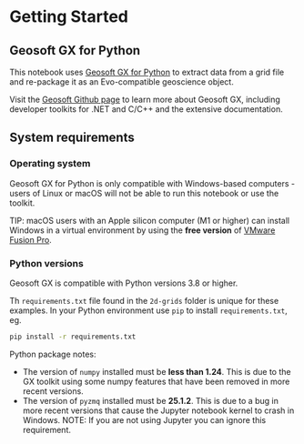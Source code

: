 # Getting Started

## Geosoft GX for Python

This notebook uses [Geosoft GX for Python](https://github.com/GeosoftInc/gxpy) to extract data from a grid file and re-package it as an Evo-compatible geoscience object.

Visit the [Geosoft Github page](https://github.com/GeosoftInc) to learn more about Geosoft GX, including developer toolkits for .NET and C/C++ and the extensive documentation.

## System requirements

### Operating system

Geosoft GX for Python is only compatible with Windows-based computers - users of Linux or macOS will not be able to run this notebook or use the toolkit.

TIP: macOS users with an Apple silicon computer (M1 or higher) can install Windows in a virtual environment by using the **free version** of [VMware Fusion Pro](https://blogs.vmware.com/cloud-foundation/2024/11/11/vmware-fusion-and-workstation-are-now-free-for-all-users/).

### Python versions

Geosoft GX is compatible with Python versions 3.8 or higher.

Th `requirements.txt` file found in the `2d-grids` folder is unique for these examples. In your Python environment use `pip` to install `requirements.txt`, eg.

``` bash
pip install -r requirements.txt
````

Python package notes:

- The version of `numpy` installed must be **less than 1.24**. This is due to the GX toolkit using some numpy features that have been removed in more recent versions.
- The version of `pyzmq` installed must be **25.1.2**. This is due to a bug in more recent versions that cause the Jupyter notebook kernel to crash in Windows. NOTE: If you are not using Jupyter you can ignore this requirement.
